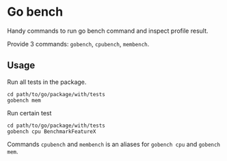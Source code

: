 # Go bench

Handy commands to run go bench command and inspect profile result.

Provide 3 commands: `gobench`, `cpubench`, `membench`.

## Usage

Run all tests in the package.
```shell
cd path/to/go/package/with/tests
gobench mem
```

Run certain test
```shell
cd path/to/go/package/with/tests
gobench cpu BenchmarkFeatureX
```

Commands `cpubench` and `membench` is an aliases for `gobench cpu` and `gobench mem`.

